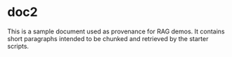# doc2

This is a sample document used as provenance for RAG demos. It contains short paragraphs intended to be chunked and retrieved by the starter scripts.

